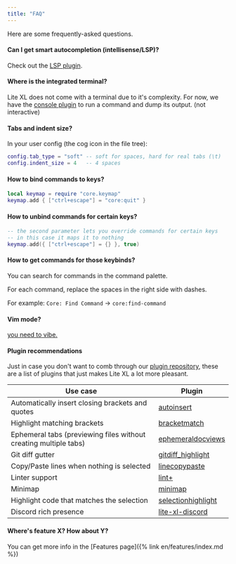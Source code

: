 ```yaml
---
title: "FAQ"
---
```


Here are some frequently-asked questions.

#### Can I get smart autocompletion (intellisense/LSP)?
Check out the [LSP plugin](https://github.com/jgmdev/lite-xl-lsp).

#### Where is the integrated terminal?
Lite XL does not come with a terminal due to it's complexity.
For now, we have the [console plugin](https://github.com/franko/console) to run a command and dump its output. (not interactive)

#### Tabs and indent size?
In your user config (the cog icon in the file tree):
```lua
config.tab_type = "soft" -- soft for spaces, hard for real tabs (\t)
config.indent_size = 4   -- 4 spaces
```

#### How to bind commands to keys?
```lua
local keymap = require "core.keymap"
keymap.add { ["ctrl+escape"] = "core:quit" }
```

#### How to unbind commands for certain keys?
```lua
-- the second parameter lets you override commands for certain keys
-- in this case it maps it to nothing
keymap.add({ ["ctrl+escape"] = {} }, true)
```

#### How to get commands for those keybinds?
You can search for commands in the command palette.

For each command, replace the spaces in the right side with dashes.

For example: `Core: Find Command` → `core:find-command`

#### Vim mode?
[you need to vibe.](https://github.com/eugenpt/lite-xl-vibe)

#### Plugin recommendations
Just in case you don't want to comb through our [plugin repository](https://github.com/lite-xl/lite-plugins),
these are a list of plugins that just makes Lite XL a lot more pleasant.

Use case | Plugin
---------|-------
Automatically insert closing brackets and quotes | [autoinsert](https://github.com/lite-xl/lite-plugins/blob/master/plugins/autoinsert.lua?raw=1)
Highlight matching brackets | [bracketmatch](https://github.com/lite-xl/lite-plugins/blob/master/plugins/bracketmatch.lua?raw=1)
Ephemeral tabs (previewing files without creating multiple tabs) | [ephemeraldocviews](https://github.com/lite-xl/lite-plugins/blob/master/plugins/ephemeraldocviews.lua?raw=1)
Git diff gutter | [gitdiff_highlight](https://github.com/vincens2005/lite-xl-gitdiff-highlight)
Copy/Paste lines when nothing is selected | [linecopypaste](https://github.com/lite-xl/lite-plugins/blob/master/plugins/linecopypaste.lua?raw=1)
Linter support | [lint+](https://github.com/liquid600pgm/lintplus)
Minimap | [minimap](https://github.com/lite-xl/lite-plugins/blob/master/plugins/minimap.lua?raw=1)
Highlight code that matches the selection | [selectionhighlight](https://github.com/lite-xl/lite-plugins/blob/master/plugins/selectionhighlight.lua?raw=1)
Discord rich presence | [lite-xl-discord](https://github.com/vincens2005/lite-xl-discord)


#### Where's feature X? How about Y?
You can get more info in the [Features page]({% link en/features/index.md %})

